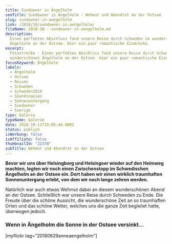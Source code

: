 ```yaml
---
title: Sundowner in Ängelholm
seoTitle: Sundowner in Ängelholm - Wehmut und Abendrot an der Ostsee
slug: sundowner-in-aengelholm
link: /2018/10/sundowner-in-aengelholm/
fileName: 2018-10---sundowner-in-aengelholm.md
description:
  Einen perfekten Abschluss fand unsere Reise durch Schweden im wunderschönen
  Ängelholm an der Ostsee. Hier ein paar romantische Eindrücke.
excerpt:
  Fotostrecke - Einen perfekten Abschluss fand unsere Reise durch Schweden im
  wunderschönen Ängelholm an der Ostsee. Hier ein paar romantische Eindrücke.
focusKeyword: Ängelholm
labels:
  - Ängelholm
  - Ostsee
  - Reisen
  - Schweden
  - Schweden2018
  - Skandinavien
  - Sonnenuntergang
  - Sundowner
  - Sverige
type: Galerie
typeName: Galerie
date: 2018-10-11T15:05:44.000Z
status: publish
isWerbung: false
isAffiliate: false
thumbnailId: "22378"
subTitle: Wehmut und Abendrot an der Ostsee
---
```


<strong>Bevor wir uns über Helsingborg und Helsingoer wieder auf den Heimweg
machten, legten wir noch einen Zwischenstopp im Schwedischen Ängelholm an der
Ostsee ein. Dort haben wir einen wirklich traumhaften Sonnenuntergang erlebt,
von dem wir noch lange zehren werden.</strong>

Natürlich war auch etwas Wehmut dabei an diesem wunderschönen Abend an der
Ostsee. Schließlich war unsere Reise durch Schweden zu Ende. Die Freude über die
schöne Aussicht, die wunderschöne Zeit an so traumhaften Orten und das schöne
Wetter, welches uns die ganze Zeit begleitet hatte, überwogen jedoch.

### Wenn in Ängelholm die Sonne in der Ostsee versinkt...

[myflickr tag="20180629anneaengelholm"]
